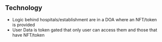 ## Technology

- Logic behind hospitals/establishment are in a DOA where an NFT/token is provided
- User Data is token gated that only user can access them and those that have NFT/token
